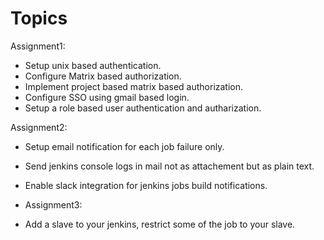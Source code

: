 # Topics

Assignment1:  
* Setup unix based authentication.
* Configure Matrix based authorization.
* Implement project based matrix based authorization.
* Configure SSO using gmail based login.
* Setup a role based user authentication and autharization.



Assignment2: 
* Setup email notification for each job failure only.
* Send jenkins console logs in mail not as attachement but as plain text. 
* Enable slack integration for jenkins jobs build notifications.

* Assignment3: 
* Add a slave to your jenkins, restrict some of the job to your slave. 


